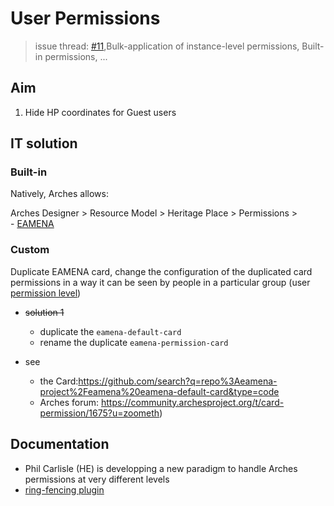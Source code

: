 # User Permissions
> issue thread: [#11](https://github.com/achp-project/cultural-heritage/issues/11),Bulk-application of instance-level permissions, Built-in permissions, ...

## Aim

1. Hide HP coordinates for Guest users

## IT solution

### Built-in

Natively, Arches allows:

Arches Designer > Resource Model > Heritage Place > Permissions >   
    - [EAMENA](https://database.eamena.org/en/graph_designer/34cfe98e-c2c0-11ea-9026-02e7594ce0a0)

### Custom

Duplicate EAMENA card, change the configuration of the duplicated card permissions in a way it can be seen by people in a particular group (user [permission level](https://github.com/eamena-project/eamena-arches-dev/tree/main/dbs/database.eamena/users#eamena-new-groups))

* ~~solution 1~~
    - duplicate the `eamena-default-card`  
    - rename the duplicate `eamena-permission-card`  

* see
	- the Card:https://github.com/search?q=repo%3Aeamena-project%2Feamena%20eamena-default-card&type=code
	- Arches forum: https://community.archesproject.org/t/card-permission/1675?u=zoometh)

## Documentation

* Phil Carlisle (HE) is developping a new paradigm to handle Arches permissions at very different levels
* [ring-fencing plugin](https://github.com/eamena-project/eamena-arches-dev/tree/main/functions/permissions)